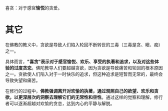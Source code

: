 喜贪：对于感官**愉悦**的贪爱。
# 其它
在佛教的教义中，贪欲是导致人们陷入轮回不断转世的三毒（三毒是贪、瞋、痴）之一。

具体而言，**"喜贪"表示对于感官愉悦、欢乐、享受的执著和追求，以及对这些体验的过度贪恋**。佛陀教导人们要超越贪欲，因为贪欲是导致痛苦和轮回的根本原因之一。贪欲使人们陷入对于一时快乐的追求，但这种追求是短暂而无常的，最终会导致失望和痛苦。

在修行的过程中，**佛教强调离开对欢愉的执著，通过观照自己的欲望、欢乐和贪欲，以更深层次的洞察去理解它们的无常性和空性**。通过这样的觉察和理解，修行者可以逐渐超越对欢愉的贪恋，达到内心的平静与解脱。